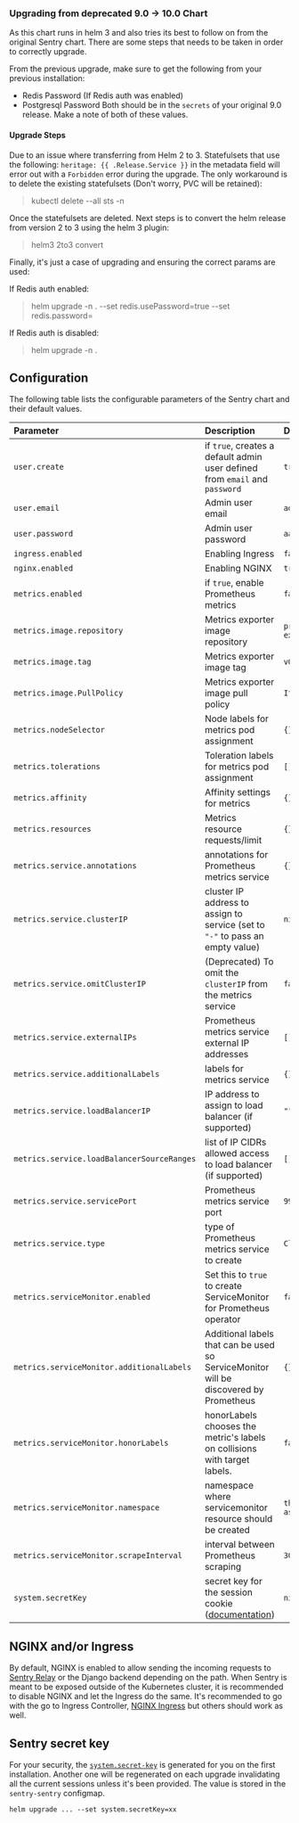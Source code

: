 ### Upgrading from deprecated 9.0 -> 10.0 Chart

As this chart runs in helm 3 and also tries its best to follow on from the original Sentry chart. There are some steps that needs to be taken in order to correctly upgrade.

From the previous upgrade, make sure to get the following from your previous installation:

- Redis Password (If Redis auth was enabled)
- Postgresql Password
Both should be in the `secrets` of your original 9.0 release. Make a note of both of these values.

#### Upgrade Steps

Due to an issue where transferring from Helm 2 to 3. Statefulsets that use the following: `heritage: {{ .Release.Service }}` in the metadata field will error out with a `Forbidden` error during the upgrade. The only workaround is to delete the existing statefulsets (Don't worry, PVC will be retained):

> kubectl delete --all sts -n <Sentry Namespace>

Once the statefulsets are deleted. Next steps is to convert the helm release from version 2 to 3 using the helm 3 plugin:

> helm3 2to3 convert <Sentry Release Name>

Finally, it's just a case of upgrading and ensuring the correct params are used:

If Redis auth enabled:

> helm upgrade -n <Sentry namespace> <Sentry Release> . --set redis.usePassword=true --set redis.password=<Redis Password>

If Redis auth is disabled:
> helm upgrade -n <Sentry namespace> <Sentry Release> .

## Configuration

The following table lists the configurable parameters of the Sentry chart and their default values.

Parameter                          | Description                                                                                                | Default
:--------------------------------- | :--------------------------------------------------------------------------------------------------------- | :---------------------------------------------------
`user.create` | if `true`, creates a default admin user defined from `email` and `password` | `true`
`user.email` | Admin user email | `admin@sentry.local`
`user.password` | Admin user password| `aaaa`
`ingress.enabled` | Enabling Ingress | `false`
`nginx.enabled` | Enabling NGINX | `true`
`metrics.enabled`| if `true`, enable Prometheus metrics | `false`
`metrics.image.repository`         | Metrics exporter image repository                                                                          | `prom/statsd-exporter`
`metrics.image.tag`                | Metrics exporter image tag                                                                                 | `v0.10.5`
`metrics.image.PullPolicy`         | Metrics exporter image pull policy                                                                         | `IfNotPresent`
`metrics.nodeSelector`| Node labels for metrics pod assignment| `{}`
`metrics.tolerations` | Toleration labels for metrics pod assignment| `[]`
`metrics.affinity` | Affinity settings for metrics | `{}`
`metrics.resources`| Metrics resource requests/limit| `{}`
`metrics.service.annotations` | annotations for Prometheus metrics service | `{}`
`metrics.service.clusterIP` | cluster IP address to assign to service (set to `"-"` to pass an empty value) | `nil`
`metrics.service.omitClusterIP` | (Deprecated) To omit the `clusterIP` from the metrics service | `false`
`metrics.service.externalIPs` | Prometheus metrics service external IP addresses | `[]`
`metrics.service.additionalLabels` | labels for metrics service | `{}`
`metrics.service.loadBalancerIP` | IP address to assign to load balancer (if supported) | `""`
`metrics.service.loadBalancerSourceRanges` | list of IP CIDRs allowed access to load balancer (if supported) | `[]`
`metrics.service.servicePort` | Prometheus metrics service port | `9913`
`metrics.service.type` | type of Prometheus metrics service to create | `ClusterIP`
`metrics.serviceMonitor.enabled` | Set this to `true` to create ServiceMonitor for Prometheus operator | `false`
`metrics.serviceMonitor.additionalLabels` | Additional labels that can be used so ServiceMonitor will be discovered by Prometheus | `{}`
`metrics.serviceMonitor.honorLabels` | honorLabels chooses the metric's labels on collisions with target labels. | `false`
`metrics.serviceMonitor.namespace` | namespace where servicemonitor resource should be created | `the same namespace as sentry`
`metrics.serviceMonitor.scrapeInterval` | interval between Prometheus scraping | `30s`
`system.secretKey` | secret key for the session cookie ([documentation](https://develop.sentry.dev/config/#general)) | `nil`

## NGINX and/or Ingress

By default, NGINX is enabled to allow sending the incoming requests to [Sentry Relay](https://getsentry.github.io/relay/) or the Django backend depending on the path. When Sentry is meant to be exposed outside of the Kubernetes cluster, it is recommended to disable NGINX and let the Ingress do the same. It's recommended to go with the go to Ingress Controller, [NGINX Ingress](https://kubernetes.github.io/ingress-nginx/) but others should work as well.

## Sentry secret key

For your security, the [`system.secret-key`](https://develop.sentry.dev/config/#general) is generated for you on the first installation. Another one will be regenerated on each upgrade invalidating all the current sessions unless it's been provided. The value is stored in the `sentry-sentry` configmap.

```
helm upgrade ... --set system.secretKey=xx
```
